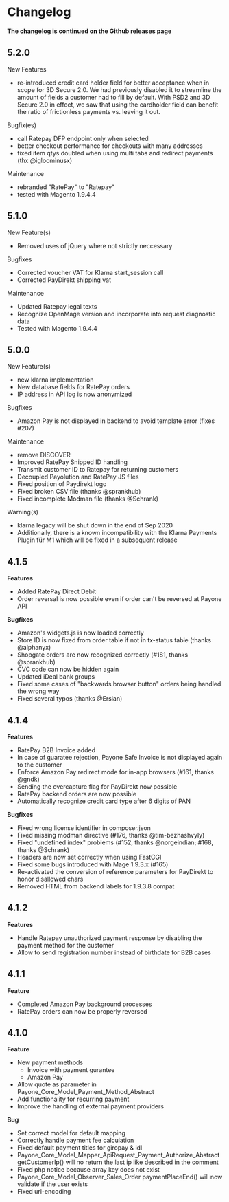 # Changelog

**The changelog is continued on the Github releases page**

## 5.2.0

New Features
 
* re-introduced credit card holder field for better acceptance when in scope for 3D Secure 2.0. 
We had previously disabled it to streamline the amount of fields a customer had to fill by default. With PSD2 and 3D Secure 2.0 in effect, we saw that using the cardholder field can benefit the ratio of frictionless payments vs. leaving it out.
 
Bugfix(es)
 
* call Ratepay DFP endpoint only when selected
* better checkout performance for checkouts with many addresses
* fixed item qtys doubled when using multi tabs and redirect payments (thx @igloominusx)
 
Maintenance
 
* rebranded "RatePay" to "Ratepay"
* tested with Magento 1.9.4.4

## 5.1.0

New Feature(s)

* Removed uses of jQuery where not strictly neccessary

Bugfixes

* Corrected voucher VAT for Klarna start_session call
* Corrected PayDirekt shipping vat

Maintenance

* Updated Ratepay legal texts
* Recognize OpenMage version and incorporate into request diagnostic data
* Tested with Magento 1.9.4.4

## 5.0.0

New Feature(s)
 
* new klarna implementation
* New database fields for RatePay orders
* IP address in API log is now anonymized

Bugfixes

* Amazon Pay is not displayed in backend to avoid template error (fixes #207)

Maintenance
 
* remove DISCOVER
* Improved RatePay Snipped ID handling
* Transmit customer ID to Ratepay for returning customers
* Decoupled Payolution and RatePay JS files
* Fixed position of Paydirekt logo
* Fixed broken CSV file (thanks @sprankhub)
* Fixed incomplete Modman file (thanks @Schrank)
 
Warning(s)
 
* klarna legacy will be shut down in the end of Sep 2020
* Additionally, there is a known incompatibility with the Klarna Payments Plugin für M1 which will be fixed in a subsequent release


## 4.1.5
**Features**

* Added RatePay Direct Debit
* Order reversal is now possible even if order can't be reversed at Payone API

**Bugfixes**

* Amazon's widgets.js is now loaded correctly
* Store ID is now fixed from order table if not in tx-status table (thanks @alphanyx)
* Shopgate orders are now recognized correctly (#181, thanks @sprankhub)
* CVC code can now be hidden again
* Updated iDeal bank groups
* Fixed some cases of "backwards browser button" orders being handled the wrong way
* Fixed several typos (thanks @Ersian)

## 4.1.4
**Features**

* RatePay B2B Invoice added
* In case of guaratee rejection, Payone Safe Invoice is not displayed again to the customer
* Enforce Amazon Pay redirect mode for in-app browsers (#161, thanks @gndk)
* Sending the overcapture flag for PayDirekt now possible
* RatePay backend orders are now possible
* Automatically recognize credit card type after 6 digits of PAN

**Bugfixes**
* Fixed wrong license identifier in composer.json
* Fixed missing modman directive (#176, thanks @tim-bezhashvyly)
* Fixed "undefined index" problems (#152, thanks @norgeindian; #168, thanks @Schrank)
* Headers are now set correctly when using FastCGI
* Fixed some bugs introduced with Mage 1.9.3.x (#165)
* Re-activated the conversion of reference parameters for PayDirekt to honor disallowed chars
* Removed HTML from backend labels for 1.9.3.8 compat

## 4.1.2
**Features**

* Handle Ratepay unauthorized payment response by disabling the payment method for the customer
* Allow to send registration number instead of birthdate for B2B cases

## 4.1.1
**Feature**

* Completed Amazon Pay background processes
* RatePay orders can now be properly reversed


## 4.1.0
**Feature**

* New payment methods
    * Invoice with payment gurantee
    * Amazon Pay
* Allow quote as parameter in Payone_Core_Model_Payment_Method_Abstract
* Add functionality for recurring payment
* Improve the handling of external payment providers

**Bug**
* Set correct model for default mapping
* Correctly handle payment fee calculation
* Fixed default payment titles for giropay & idl
* Payone_Core_Model_Mapper_ApiRequest_Payment_Authorize_Abstract getCustomerIp() will no return the last ip like described in the comment
* Fixed php notice because array key does not exist
* Payone_Core_Model_Observer_Sales_Order paymentPlaceEnd() will now validate if the user exists
* Fixed url-encoding
